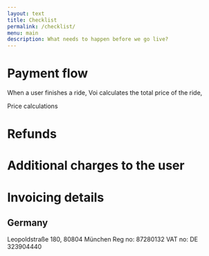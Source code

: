 ```yaml
---
layout: text
title: Checklist
permalink: /checklist/
menu: main
description: What needs to happen before we go live?
---
```


# Payment flow
When a user finishes a ride, Voi calculates the total price of the ride,

Price calculations

# Refunds

# Additional charges to the user


# Invoicing details

## Germany
Leopoldstraße 180, 80804 München
Reg no: 87280132
VAT no: DE 323904440
